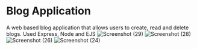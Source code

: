 # Blog Application
A web based blog application that allows users to create, read and delete blogs. Used Express, Node and EJS
![Screenshot (29)](https://github.com/JKamith/Blog-Application/assets/127281236/790e36c9-c2cd-414e-90c3-9e2a3c7583b5)
![Screenshot (28)](https://github.com/JKamith/Blog-Application/assets/127281236/0ea44037-905a-41a9-bcd7-eff334b6688f)
![Screenshot (26)](https://github.com/JKamith/Blog-Application/assets/127281236/ff1d8d75-f922-4743-9968-7116dea47909)
![Screenshot (24)](https://github.com/JKamith/Blog-Application/assets/127281236/91582df7-d55f-40a2-8fe9-f09ec234d6da)
